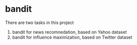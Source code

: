 # bandit

There are two tasks in this project
1. bandit for news recomnedation, based on Yahoo dataset
2. bandit for influence maximization, based on Twitter dataset
